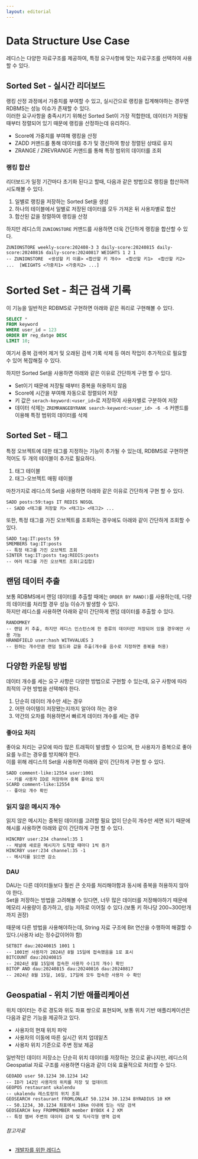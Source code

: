 ```yaml
---
layout: editorial
---
```


# Data Structure Use Case

레디스는 다양한 자료구조를 제공하여, 특정 요구사항에 맞는 자료구조를 선택하여 사용할 수 있다.

## Sorted Set - 실시간 리더보드

랭킹 산정 과정에서 가중치를 부여할 수 있고, 실시간으로 랭킹을 집계해야하는 경우엔 RDBMS는 성능 이슈가 존재할 수 있다.  
이러한 요구사항을 충족시키기 위해선 Sorted Set이 가장 적합한데, 데이터가 저장될 때부터 정렬되어 있기 때문에 랭킹을 산정하는데 유리하다.

- Score에 가중치를 부여해 랭킹을 산정
- ZADD 커맨드를 통해 데이터를 추가 및 갱신하여 항상 정렬된 상태로 유지
- ZRANGE / ZREVRANGE 커맨드를 통해 특정 범위의 데이터를 조회

### 랭킹 합산

리더보드가 일정 기간마다 초기화 된다고 할때, 다음과 같은 방법으로 랭킹을 합산하려 시도해볼 수 있다.

1. 일별로 랭킹을 저장하는 Sorted Set을 생성
2. 하나의 테이블에서 일별로 저장된 데이터를 모두 가져온 뒤 사용자별로 합산
3. 합산된 값을 정렬하여 랭킹을 산정

하지만 레디스의 `ZUNIONSTORE` 커맨드를 사용하면 더욱 간단하게 랭킹을 합산할 수 있다.

```redis
ZUNIONSTORE weekly-score:202408-3 3 daily-score:20240815 daily-score:20240816 daily-score:20240817 WEIGHTS 1 2 1
-- ZUNIONSTORE  <생성할 키 이름> <합산할 키 개수>  <합산할 키1>  <합산할 키2>  ...  [WEIGHTS <가중치1> <가중치2> ...]
```

# Sorted Set - 최근 검색 기록

이 기능을 일반적은 RDBMS로 구현하면 아래와 같은 쿼리로 구현해볼 수 있다.

```sql
SELECT *
FROM keyword
WHERE user_id = 123
ORDER BY reg_datge DESC
LIMIT 10;
```

여기서 중복 검색어 제거 및 오래된 검색 기록 삭제 등 여러 작업이 추가적으로 필요할 수 있어 복잡해질 수 있다.

하지만 Sorted Set을 사용하면 아래와 같은 이유로 간단하게 구현 할 수 있다.

- Set이기 때문에 저장될 때부터 중복을 허용하지 않음
- Score에 시간을 부여해 자동으로 정렬되어 저장
- 키 값은 `serach-keyword:<user_id>`로 저장하여 사용자별로 구분하여 저장
- 데이터 삭제는 `ZREMRANGEBYRANK search-keyword:<user_id> -6 -6` 커맨드를 이용해 특정 범위의 데이터를 삭제

## Sorted Set - 태그

특정 오브젝트에 대한 태그를 지정하는 기능이 추가될 수 있는데, RDBMS로 구현하면 적어도 두 개의 테이블이 추가로 필요하다.

1. 태그 테이블
2. 태그-오브젝트 매핑 테이블

마찬가지로 레디스의 Set을 사용하면 아래와 같은 이유로 간단하게 구현 할 수 있다.

```redis
SADD posts:59:tags IT REDIS NOSQL
-- SADD <태그를 저장할 키> <태그1> <태그2> ...
```

또한, 특정 태그를 가진 오브젝트를 조회하는 경우에도 아래와 같이 간단하게 조회할 수 있다.

```redis
SADD tag:IT:posts 59
SMEMBERS tag:IT:posts
-- 특정 태그를 가진 오브젝트 조회
SINTER tag:IT:posts tag:REDIS:posts
-- 여러 태그를 가진 오브젝트 조회(교집합)
```

## 랜덤 데이터 추출

보통 RDBMS에서 랜덤 데이터를 추출할 때에는 `ORDER BY RAND()`를 사용하는데, 다량의 데이터를 처리할 경우 성능 이슈가 발생할 수 있다.  
하지만 레디스를 사용하면 아래와 같이 간단하게 랜덤 데이터를 추출할 수 있다.

```redis
RANDOMKEY
-- 랜덤 키 추출, 하지만 레디스 인스턴스에 한 종류의 데이터만 저장되어 있을 경우에만 사용 가능
HRANDFIELD user:hash WITHVALUES 3
-- 원하는 개수만큼 랜덤 필드와 값을 추출(개수를 음수로 지정하면 중복을 허용)
```

## 다양한 카운팅 방법

데이터 개수를 세는 요구 사항은 다양한 방법으로 구현할 수 있는데, 요구 사항에 따라 최적의 구현 방법을 선택해야 한다.

1. 단순히 데이터 개수만 세는 경우
2. 어떤 아이템이 저장됐는지까지 알아야 하는 경우
3. 약간의 오차를 허용하면서 빠르게 데이터 개수를 세는 경우

### 좋아요 처리

좋아요 처리는 규모에 따라 많은 트래픽이 발생할 수 있으며, 한 사용자가 중복으로 좋아요를 누르는 경우를 방지해야 한다.  
이를 위해 레디스의 Set을 사용하면 아래와 같이 간단하게 구현 할 수 있다.

```redis
SADD comment-like:12554 user:1001
-- 키를 사용자 ID로 저장하여 중복 좋아요 방지
SCARD comment-like:12554
-- 좋아요 개수 확인
```

### 읽지 않은 메시지 개수

읽지 않은 메시지는 중복된 데이터를 고려할 필요 없이 단순히 개수만 세면 되기 때문에 해시를 사용하면 아래와 같이 간단하게 구현 할 수 있다.

```redis
HINCRBY user:234 channel:35 1
-- 채널에 새로운 메시지가 도착할 때마다 1씩 증가
HINCRBY user:234 channel:35 -1
-- 메시지를 읽으면 감소
```

### DAU

DAU는 다른 데이터들보다 훨씬 큰 숫자를 처리해야함과 동시에 중복을 허용하지 않아야 한다.  
Set을 저장하는 방법을 고려해볼 수 있다면, 너무 많은 데이터를 저장해야하기 때문에 메모리 사용량이 증가하고, 성능 저하로 이어질 수 있다.(보통 키 하나당 200~300만개까지 권장)

때문에 다른 방법을 사용해야하는데, String 자료 구조에 Bit 연산을 수행하여 해결할 수 있다.(사용자 id는 정수값이어야 함)

```redis
SETBIT dau:20240815 1001 1
-- 1001번 사용자가 2024년 8월 15일에 접속했음을 1로 표시
BITCOUNT dau:20240815
-- 2024년 8월 15일에 접속한 사용자 수(1의 개수) 확인
BITOP AND dau:20240815 dau:20240816 dau:20240817
-- 2024년 8월 15일, 16일, 17일에 모두 접속한 사용자 수 확인
```

## Geospatial - 위치 기반 애플리케이션

위치 데이터는 주로 경도와 위도 좌표 쌍으로 표현되며, 보통 위치 기반 애플리케이션은 다음과 같은 기능을 제공하고 있다.

- 사용자의 현재 위치 파악
- 사용자의 이동에 따른 실시간 위치 업데잍츠
- 사용자 위치 기준으로 주변 정보 제공

일반적인 데이터 저장소는 단순히 위치 데이터를 저장하는 것으로 끝나지만, 레디스의 Geospatial 자료 구조를 사용하면 다음과 같이 더욱 효율적으로 처리할 수 있다.

```redis
GEOADD user 50.1234 30.1234 142
-- ID가 142인 사용자의 위치를 저장 및 업데이트
GEOPOS restaurant ukalendu
-- ukalendu 레스토랑의 위치 조회
GEOSEARCH restaurant FROMLONLAT 50.1234 30.1234 BYRADIUS 10 KM
-- 50.1234, 30.1234 좌표에서 10km 이내에 있는 식당 검색
GEOSEARCH key FROMMEMBER member BYBOX 4 2 KM
-- 특정 멤버 주변의 데이터 검색 및 직사각형 영역 검색
```

###### 참고자료

- [개발자를 위한 레디스](https://kobic.net/book/bookInfo/view.do?isbn=9791161757926)
